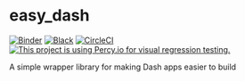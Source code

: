 # easy_dash 
[![Binder](https://mybinder.org/badge_logo.svg)](https://mybinder.org/v2/gh/kmader/easy_dash/master)
[![Black](https://img.shields.io/badge/code%20style-black-000000.svg)](https://github.com/ambv/black)
[![CircleCI](https://circleci.com/gh/kmader/easy_dash.svg?style=svg)](https://circleci.com/gh/kmader/easy_dash)
[![This project is using Percy.io for visual regression testing.](https://percy.io/static/images/percy-badge.svg)](https://percy.io)

A simple wrapper library for making Dash apps easier to build
